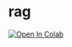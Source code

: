# rag

[![Open In Colab](https://colab.research.google.com/assets/colab-badge.svg)](https://colab.research.google.com/github/xidic81/rag/blob/main/rag.ipynb)
